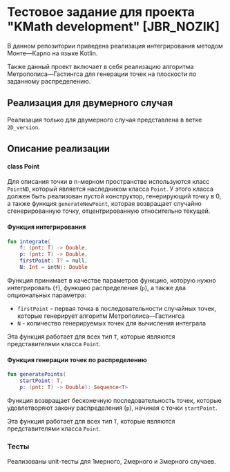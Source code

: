# Тестовое задание для проекта "KMath development" [JBR_NOZIK]

В данном репозитории приведена реализация интегрирования 
методом Монте—Карло на языке Kotlin. 

Также данный проект включает в себя реализацию алгоритма
Метрополиса—Гастингса для генерации точек на плоскости 
по заданному распределению.

## Реализация для двумерного случая 

Реализация только для двумерного случая представлена в ветке `2D_version`.

## Описание реализации

#### class Point
Для описания точки в n-мерном пространстве используются класс `PointND`, 
который является наследником класса `Point`. У этого класса должен быть реализован
пустой конструктор, генерирующий точку в 0, а также функция `generateNewPoint`, 
которая возвращает случайно сгенерированную точку, отцентрированную относительно текущей.

#### Функция интегрирования
```kotlin 
fun integrate(
    f: (pnt: T) -> Double,
    p: (pnt: T) -> Double,
    firstPoint: T? = null,
    N: Int = intN): Double
```
Функция принимает в качестве параметров функцию, которую нужно 
интегрировать (`f`), функцию распределения (`p`), 
а также два опциональных параметра:
* `firstPoint` - первая точка в последовательности случайных точек, 
которые генерирует алгоритм Метрополиса—Гастингса  
* `N` - количество генерируемых точек для вычисления интеграла

Эта функция работает для всех тип `T`, которые являются представителями класса
`Point`.

#### Функция генерации точек по распределению
```kotlin 
fun generatePoints(
    startPoint: T, 
    p: (pnt: T) -> Double): Sequence<T>
```
Функция возвращает бесконечную последовательность точек, которые 
удовлетворяют закону распределения (`p`), начиная с точки `startPoint`.

Эта функция работает для всех тип `T`, которые являются представителями класса
`Point`.

### Тесты 

Реализованы unit-тесты для 1мерного, 2мерного и 3мерного случаев. 